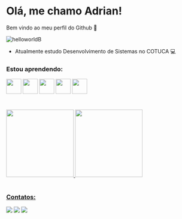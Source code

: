 <h1> Olá, me chamo Adrian!</h1>
Bem vindo ao meu perfil do Github 👋

  
![helloworldB](https://user-images.githubusercontent.com/105469229/183528135-5d85b827-0ddf-4bd6-a2dc-948c7e317db8.jpg)

- Atualmente estudo Desenvolvimento de Sistemas no COTUCA 💻
### Estou aprendendo:

<img src="https://cdn.jsdelivr.net/gh/devicons/devicon/icons/androidstudio/androidstudio-original.svg" width="40" height="40"/> <img src="https://cdn.jsdelivr.net/gh/devicons/devicon/icons/javascript/javascript-original.svg" width="40" height="40" /> 
            <img src="https://cdn.jsdelivr.net/gh/devicons/devicon/icons/java/java-original-wordmark.svg" width="40" height="40" /> 
            <img src="https://cdn.jsdelivr.net/gh/devicons/devicon/icons/html5/html5-original.svg" width="40" height="40"/>
            <img src="https://cdn.jsdelivr.net/gh/devicons/devicon/icons/css3/css3-original.svg" width="40" height="40"/>
          

          
<h1></h1>


<div>
<a href="https://github.com/Adriysun">
<img height="180em" src="https://github-readme-stats.vercel.app/api/top-langs/?username=Adriysun&layout=compact&langs_count=7&theme=highcontrast"/>
<img height="180em" src="https://github-readme-stats.vercel.app/api?username=Adriysun&show_icons=true&theme=highcontrast&include_all_commits=true&count_private=true"/>
</div>

  <h1></h1>

### Contatos:

<div>

<a href="https://instagram.com/adriysun" target="_blank"><img src="https://img.shields.io/badge/-Instagram-%23E4405F?style=for-the-badge&logo=instagram&logoColor=white" target="_blank"></a>
<a href = "mailto:adrian.rodrigues0806@gmail.com"><img src="https://img.shields.io/badge/Gmail-D14836?style=for-the-badge&logo=gmail&logoColor=white" target="_blank"></a>
<a href="https://www.linkedin.com/in/adrian-rodrigues-860a4a211" target="_blank"><img src="https://img.shields.io/badge/-LinkedIn-%230077B5?style=for-the-badge&logo=linkedin&logoColor=white" target="_blank"></a>   
</div>




<!--
**Adriysun/Adriysun** is a ✨ _special_ ✨ repository because its `README.md` (this file) appears on your GitHub profile.

Here are some ideas to get you started:

- 🔭 I’m currently working on ...
- 🌱 I’m currently learning ...
- 👯 I’m looking to collaborate on ...
- 🤔 I’m looking for help with ...
- 💬 Ask me about ...
- 📫 How to reach me: ...
- 😄 Pronouns: ...
- ⚡ Fun fact: ...
-->
